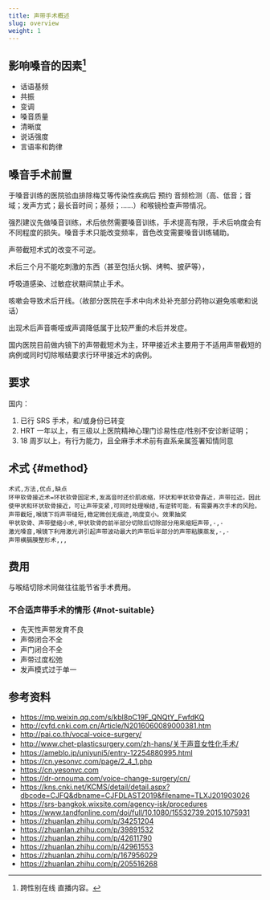 ```yaml
---
title: 声带手术概述
slug: overview
weight: 1
---
```


## 影响嗓音的因素[^1]

- 话语基频
- 共振
- 变调
- 嗓音质量
- 清晰度
- 说话强度
- 言语率和韵律

## 嗓音手术前置

于嗓音训练的医院验血排除梅艾等传染性疾病后 预约 音频检测（高、低音；音域；发声方式；最长音时间；基频；……）和喉镜检查声带情况。

强烈建议先做嗓音训练，术后依然需要嗓音训练，手术提高有限，手术后响度会有不同程度的损失。嗓音手术只能改变频率，音色改变需要嗓音训练辅助。

声带截短术式的改变不可逆。

术后三个月不能吃刺激的东西（甚至包括火锅、烤鸭、披萨等），

呼吸道感染、过敏症状期间禁止手术。

咳嗽会导致术后开线。（故部分医院在手术中向术处补充部分药物以避免咳嗽和说话）

出现术后声音嘶哑或声调降低属于比较严重的术后并发症。

国内医院目前做内镜下的声带截短术为主，环甲接近术主要用于不适用声带截短的病例或同时切除喉结要求行环甲接近术的病例。

## 要求

国内：

1. 已行 SRS 手术，和/或身份已转变
1. HRT 一年以上，有三级以上医院精神心理门诊易性症/性别不安诊断证明；
1. 18 周岁以上，有行为能力，且全麻手术术前有直系亲属签署知情同意

## 术式 {#method}

```csv
术式,方法,优点,缺点
环甲软骨接近术=环状软骨固定术,发高音时还价肌收缩，环状和甲状软骨靠近，声带拉近。因此使甲状和环状软骨接近，可让声带变紧,可同时处理喉结,有逆转可能，有需要再次手术的风险。
声带截短,喉镜下将声带缝短,稳定微创无痕迹,响度变小。效果抽奖
甲状软骨、声带壁缩小术,甲状软骨的前半部分切除后切除部分用来缩短声带,-,-
激光嗓音,喉镜下利用激光讲引起声带波动最大的声带后半部分的声带粘膜蒸发,-,-
声带横膈膜整形术,,,
```

## 费用

与喉结切除术同做往往能节省手术费用。

### 不合适声带手术的情形 {#not-suitable}

- 先天性声带发育不良
- 声带闭合不全
- 声门闭合不全
- 声带过度松弛
- 发声模式过于单一

## 参考资料

- <https://mp.weixin.qq.com/s/kbl8pC19F_QNQtY_FwfdKQ>
- <http://cyfd.cnki.com.cn/Article/N2016060089000381.htm>
- <http://pai.co.th/vocal-voice-surgery/>
- <http://www.chet-plasticsurgery.com/zh-hans/关于声音女性化手术/>
- <https://ameblo.jp/uniyuni5/entry-12254880995.html>
- <https://cn.yesonvc.com/page/2_4_1.php>
- <https://cn.yesonvc.com>
- <https://dr-ornouma.com/voice-change-surgery/cn/>
- <https://kns.cnki.net/KCMS/detail/detail.aspx?dbcode=CJFQ&dbname=CJFDLAST2019&filename=TLXJ201903026>
- <https://srs-bangkok.wixsite.com/agency-isk/procedures>
- <https://www.tandfonline.com/doi/full/10.1080/15532739.2015.1075931>
- <https://zhuanlan.zhihu.com/p/34251204>
- <https://zhuanlan.zhihu.com/p/39891532>
- <https://zhuanlan.zhihu.com/p/42611790>
- <https://zhuanlan.zhihu.com/p/42961553>
- <https://zhuanlan.zhihu.com/p/167956029>
- <https://zhuanlan.zhihu.com/p/205516268>

[^1]: 跨性别在线 直播内容。
